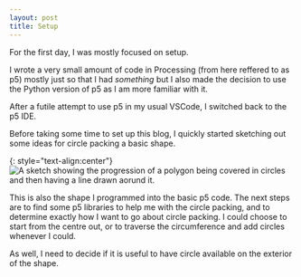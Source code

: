 ```yaml
---
layout: post
title: Setup
---
```


For the first day, I was mostly focused on setup.

I wrote a very small amount of code in Processing (from here reffered to as p5) mostly just so that I had *something* but I also made the decision to use the Python version of p5 as I am more familiar with it.

After a futile attempt to use p5 in my usual VSCode, I switched back to the p5 IDE.

Before taking some time to set up this blog, I quickly started sketching out some ideas for circle packing a basic shape.

{: style="text-align:center"}
![A sketch showing the progression of a polygon being covered in circles and then having a line drawn aorund it.](/Detailing/_assets/05-03/InitialSketch.jpeg)

This is also the shape I programmed into the basic p5 code. The next steps are to find some p5 libraries to help me with the circle packing, and to determine exactly how I want to go about circle packing. I could choose to start from the centre out, or to traverse the circumference and add circles whenever I could.

As well, I need to decide if it is useful to have circle available on the exterior of the shape.
